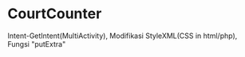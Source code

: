 # CourtCounter
Intent-GetIntent(MultiActivity), Modifikasi StyleXML(CSS in html/php), Fungsi "putExtra"
